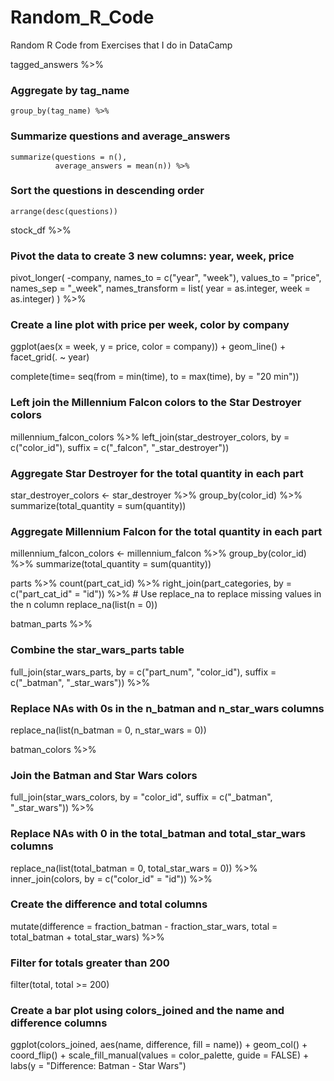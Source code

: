 # Random_R_Code
Random R Code from Exercises that I do in DataCamp

tagged_answers %>%
### Aggregate by tag_name
    group_by(tag_name) %>%
### Summarize questions and average_answers
    summarize(questions = n(),
              average_answers = mean(n)) %>%
### Sort the questions in descending order
    arrange(desc(questions))

stock_df %>% 
### Pivot the data to create 3 new columns: year, week, price
  pivot_longer(
    -company,
    names_to = c("year", "week"),
    values_to = "price",
    names_sep = "_week",
    names_transform = list(
      year = as.integer,
      week = as.integer)
  ) %>%
### Create a line plot with price per week, color by company
  ggplot(aes(x = week, y = price, color = company)) +
  geom_line() +
  facet_grid(. ~ year)
  
  complete(time= seq(from = min(time), to = max(time), by = "20 min"))

### Left join the Millennium Falcon colors to the Star Destroyer colors
millennium_falcon_colors %>%
  left_join(star_destroyer_colors, by = c("color_id"), suffix = c("_falcon", "_star_destroyer"))
### Aggregate Star Destroyer for the total quantity in each part
star_destroyer_colors <- star_destroyer %>%
  group_by(color_id) %>%
  summarize(total_quantity = sum(quantity))
### Aggregate Millennium Falcon for the total quantity in each part
millennium_falcon_colors <- millennium_falcon %>%
  group_by(color_id) %>%
  summarize(total_quantity = sum(quantity))
 
 parts %>%
	count(part_cat_id) %>%
	right_join(part_categories, by = c("part_cat_id" = "id")) %>%
	# Use replace_na to replace missing values in the n column
	replace_na(list(n = 0))
 
 batman_parts %>%
  ### Combine the star_wars_parts table 
full_join(star_wars_parts, by = c("part_num", "color_id"), suffix = c("_batman", "_star_wars")) %>%
  ### Replace NAs with 0s in the n_batman and n_star_wars columns 
replace_na(list(n_batman = 0, n_star_wars = 0))

 batman_colors %>%
### Join the Batman and Star Wars colors
  full_join(star_wars_colors, by = "color_id", suffix = c("_batman", "_star_wars")) %>%
### Replace NAs with 0 in the total_batman and total_star_wars columns
  replace_na(list(total_batman = 0, total_star_wars = 0)) %>%
  inner_join(colors, by = c("color_id" = "id")) %>%
### Create the difference and total columns
  mutate(difference = fraction_batman - fraction_star_wars,
         total = total_batman + total_star_wars) %>%
### Filter for totals greater than 200
  filter(total, total >= 200)

### Create a bar plot using colors_joined and the name and difference columns
ggplot(colors_joined, aes(name, difference, fill = name)) +
  geom_col() +
  coord_flip() +
  scale_fill_manual(values = color_palette, guide = FALSE) +
  labs(y = "Difference: Batman - Star Wars")
